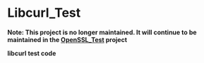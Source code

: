 # Libcurl_Test
**Note: This project is no longer maintained. It will continue to be maintained in the [OpenSSL_Test](https://github.com/fengbingchun/OpenSSL_Test) project**

**libcurl test code**
